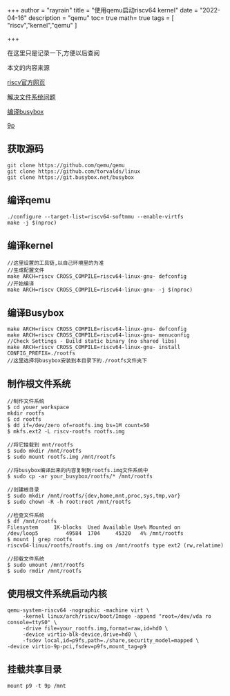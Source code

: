 +++
author = "rayrain"
title = "使用qemu启动riscv64 kernel"
date = "2022-04-16"
description = "qemu"
toc= true
math= true
tags = [
    "riscv","kernel","qemu"
]

+++



在这里只是记录一下,方便以后查阅

本文的内容来源

[riscv官方网页](https://risc-v-getting-started-guide.readthedocs.io/en/latest/linux-qemu.html) 

[解决文件系统问题](https://github.com/riscv-admin/risc-v-getting-started-guide/issues/29)

[编译busybox](https://www.cnblogs.com/jzcn/p/14932093.html)

[9p](https://wiki.qemu.org/Documentation/9psetup)

## 获取源码

```
git clone https://github.com/qemu/qemu
git clone https://github.com/torvalds/linux
git clone https://git.busybox.net/busybox
```

## 编译qemu

```
./configure --target-list=riscv64-softmmu --enable-virtfs
make -j $(nproc)
```

## 编译kernel

```
//这里设置的工具链,以自己环境里的为准
//生成配置文件
make ARCH=riscv CROSS_COMPILE=riscv64-linux-gnu- defconfig
//开始编译
make ARCH=riscv CROSS_COMPILE=riscv64-linux-gnu- -j $(nproc)
```

## 编译Busybox

```
make ARCH=riscv CROSS_COMPILE=riscv64-linux-gnu- defconfig
make ARCH=riscv CROSS_COMPILE=riscv64-linux-gnu- menuconfig
//Check Settings - Build static binary (no shared libs)
make ARCH=riscv CROSS_COMPILE=riscv64-linux-gnu- install CONFIG_PREFIX=./rootfs
//这里选择将busybox安装到本目录下的./rootfs文件夹下
```

## 制作根文件系统

```
//制作文件系统
$ cd youer_workspace
mkdir rootfs
$ cd rootfs
$ dd if=/dev/zero of=rootfs.img bs=1M count=50
$ mkfs.ext2 -L riscv-rootfs rootfs.img

//将它挂载到 mnt/rootfs
$ sudo mkdir /mnt/rootfs
$ sudo mount rootfs.img /mnt/rootfs

//将busybox编译出来的内容复制到rootfs.img文件系统中
$ sudo cp -ar your_busybox/rootfs/* /mnt/rootfs

//创建根目录
$ sudo mkdir /mnt/rootfs/{dev,home,mnt,proc,sys,tmp,var}
$ sudo chown -R -h root:root /mnt/rootfs
```

```
//检查文件系统
$ df /mnt/rootfs
Filesystem     1K-blocks  Used Available Use% Mounted on
/dev/loop5         49584  1704     45320   4% /mnt/rootfs
$ mount | grep rootfs
riscv64-linux/rootfs/rootfs.img on /mnt/rootfs type ext2 (rw,relatime)

//卸载文件系统
$ sudo umount /mnt/rootfs
$ sudo rmdir /mnt/rootfs
```



## 使用根文件系统启动内核

```
qemu-system-riscv64 -nographic -machine virt \
     -kernel linux/arch/riscv/boot/Image -append "root=/dev/vda ro console=ttyS0" \
     -drive file=your_rootfs.img,format=raw,id=hd0 \
     -device virtio-blk-device,drive=hd0 \
     -fsdev local,id=p9fs,path=./share,security_model=mapped \
-device virtio-9p-pci,fsdev=p9fs,mount_tag=p9
```

## 挂载共享目录

```
mount p9 -t 9p /mnt
```

